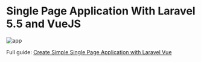 <h1>Single Page Application With Laravel 5.5 and VueJS</h1>

![app](https://www.cloudways.com/blog/wp-content/uploads/vue.png)


Full guide: <a href="https://www.cloudways.com/blog/laravel-vue-single-page-app/">Create Simple Single Page Application with Laravel Vue</a>
